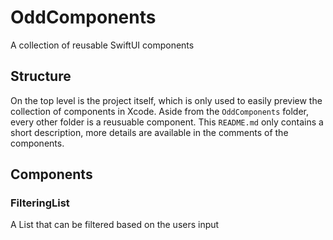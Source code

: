 # OddComponents
A collection of reusable SwiftUI components

## Structure
On the top level is the project itself, which is only used to easily preview the collection of components in Xcode.
Aside from the `OddComponents` folder, every other folder is a reusuable component.
This `README.md` only contains a short description, more details are available in the comments of the components.

## Components
### FilteringList
A List that can be filtered based on the users input
